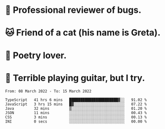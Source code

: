 # 🐛 Professional reviewer of bugs.
# 🐱 Friend of a cat (his name is Greta).
# 📜 Poetry lover.
# 🎸 Terrible playing guitar, but I try.

<!--START_SECTION:waka-->

```text
From: 08 March 2022 - To: 15 March 2022

TypeScript   41 hrs 6 mins   ██████████████████████▓░░   91.02 %
JavaScript   3 hrs 15 mins   █▓░░░░░░░░░░░░░░░░░░░░░░░   07.22 %
Java         32 mins         ▒░░░░░░░░░░░░░░░░░░░░░░░░   01.20 %
JSON         11 mins         ░░░░░░░░░░░░░░░░░░░░░░░░░   00.43 %
CSS          3 mins          ░░░░░░░░░░░░░░░░░░░░░░░░░   00.13 %
INI          0 secs          ░░░░░░░░░░░░░░░░░░░░░░░░░   00.00 %
```

<!--END_SECTION:waka-->
